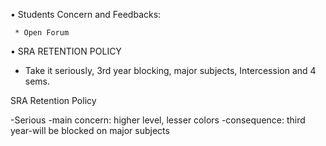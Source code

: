 • Students Concern and Feedbacks:

     * Open Forum 
• SRA RETENTION POLICY
- Take it seriously, 3rd year blocking, major subjects, Intercession and 4 sems.

SRA Retention Policy

-Serious
-main concern: higher level, lesser colors
-consequence: third year-will be blocked on major subjects
